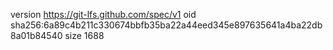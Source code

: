 version https://git-lfs.github.com/spec/v1
oid sha256:6a89c4b211c330674bbfb35ba22a44eed345e897635641a4ba22db8a01b84540
size 1688
